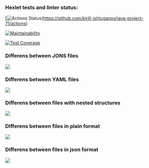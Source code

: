 ### Hexlet tests and linter status:
[![Actions Status](https://github.com/wavecloudzzz/java-project-71/actions/workflows/hexlet-check.yml/badge.svg)(https://github.com/kirill-ishtuganov/java-project-71/actions)

[![Maintainability](https://api.codeclimate.com/v1/badges/4bb6359bffeb1b77f83a/maintainability)](https://codeclimate.com/github/wavecloudzzz/java-project-71/maintainability)

[![Test Coverage](https://api.codeclimate.com/v1/badges/4bb6359bffeb1b77f83a/test_coverage)](https://codeclimate.com/github/wavecloudzzz/java-project-71/test_coverage)

### Differens between JONS files
![](https://github.com/wavecloudzzz/java-project-71/blob/main/.demonstrations/JSON_files_diff.gif)

### Differens between YAML files
![](https://github.com/wavecloudzzz/java-project-71/blob/main/.demonstrations/YAML_files_diff.gif)

### Differens between files with nested structures
![](https://github.com/wavecloudzzz/java-project-71/blob/main/.demonstrations/diff_files_with_nested_structures.gif)

### DIfferens between files in plain format
![](https://github.com/wavecloudzzz/java-project-71/blob/main/.demonstrations/dIff_between_files_in_plain_format.gif)

### Differens between files in json format
![](https://github.com/wavecloudzzz/java-project-71/blob/main/.demonstrations/differens_between_files_in_json_format.gif)
